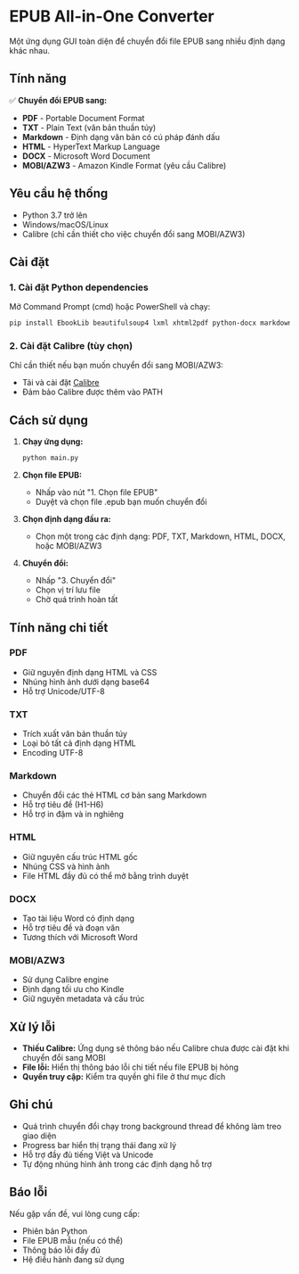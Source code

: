 # EPUB All-in-One Converter

Một ứng dụng GUI toàn diện để chuyển đổi file EPUB sang nhiều định dạng khác nhau.

## Tính năng

✅ **Chuyển đổi EPUB sang:**
- **PDF** - Portable Document Format
- **TXT** - Plain Text (văn bản thuần túy)
- **Markdown** - Định dạng văn bản có cú pháp đánh dấu
- **HTML** - HyperText Markup Language
- **DOCX** - Microsoft Word Document
- **MOBI/AZW3** - Amazon Kindle Format (yêu cầu Calibre)

## Yêu cầu hệ thống

- Python 3.7 trở lên
- Windows/macOS/Linux
- Calibre (chỉ cần thiết cho việc chuyển đổi sang MOBI/AZW3)

## Cài đặt

### 1. Cài đặt Python dependencies

Mở Command Prompt (cmd) hoặc PowerShell và chạy:

```bash
pip install EbookLib beautifulsoup4 lxml xhtml2pdf python-docx markdown
```

### 2. Cài đặt Calibre (tùy chọn)

Chỉ cần thiết nếu bạn muốn chuyển đổi sang MOBI/AZW3:

- Tải và cài đặt [Calibre](https://calibre-ebook.com/download)
- Đảm bảo Calibre được thêm vào PATH

## Cách sử dụng

1. **Chạy ứng dụng:**
   ```bash
   python main.py
   ```

2. **Chọn file EPUB:**
   - Nhấp vào nút "1. Chọn file EPUB"
   - Duyệt và chọn file .epub bạn muốn chuyển đổi

3. **Chọn định dạng đầu ra:**
   - Chọn một trong các định dạng: PDF, TXT, Markdown, HTML, DOCX, hoặc MOBI/AZW3

4. **Chuyển đổi:**
   - Nhấp "3. Chuyển đổi"
   - Chọn vị trí lưu file
   - Chờ quá trình hoàn tất

## Tính năng chi tiết

### PDF
- Giữ nguyên định dạng HTML và CSS
- Nhúng hình ảnh dưới dạng base64
- Hỗ trợ Unicode/UTF-8

### TXT
- Trích xuất văn bản thuần túy
- Loại bỏ tất cả định dạng HTML
- Encoding UTF-8

### Markdown
- Chuyển đổi các thẻ HTML cơ bản sang Markdown
- Hỗ trợ tiêu đề (H1-H6)
- Hỗ trợ in đậm và in nghiêng

### HTML
- Giữ nguyên cấu trúc HTML gốc
- Nhúng CSS và hình ảnh
- File HTML đầy đủ có thể mở bằng trình duyệt

### DOCX
- Tạo tài liệu Word có định dạng
- Hỗ trợ tiêu đề và đoạn văn
- Tương thích với Microsoft Word

### MOBI/AZW3
- Sử dụng Calibre engine
- Định dạng tối ưu cho Kindle
- Giữ nguyên metadata và cấu trúc

## Xử lý lỗi

- **Thiếu Calibre:** Ứng dụng sẽ thông báo nếu Calibre chưa được cài đặt khi chuyển đổi sang MOBI
- **File lỗi:** Hiển thị thông báo lỗi chi tiết nếu file EPUB bị hỏng
- **Quyền truy cập:** Kiểm tra quyền ghi file ở thư mục đích

## Ghi chú

- Quá trình chuyển đổi chạy trong background thread để không làm treo giao diện
- Progress bar hiển thị trạng thái đang xử lý
- Hỗ trợ đầy đủ tiếng Việt và Unicode
- Tự động nhúng hình ảnh trong các định dạng hỗ trợ

## Báo lỗi

Nếu gặp vấn đề, vui lòng cung cấp:
- Phiên bản Python
- File EPUB mẫu (nếu có thể)
- Thông báo lỗi đầy đủ
- Hệ điều hành đang sử dụng
